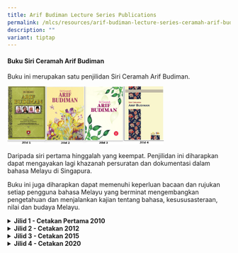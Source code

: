 ```yaml
---
title: Arif Budiman Lecture Series Publications
permalink: /mlcs/resources/arif-budiman-lecture-series-ceramah-arif-budiman-publication/
description: ""
variant: tiptap
---
```

<h4><strong>Buku Siri Ceramah Arif Budiman</strong></h4>
<p>Buku ini merupakan satu penjilidan Siri Ceramah Arif Budiman.</p>
<div class="isomer-image-wrapper">
<img style="width: 70%;" height="auto" width="100%" alt="Ceramah Arif Budiman Buku" src="/images/cab_buku.jpg">
</div>
<p>Daripada siri pertama hinggalah yang keempat. Penjilidan ini diharapkan
dapat mengayakan lagi khazanah persuratan dan dokumentasi dalam bahasa
Melayu di Singapura.</p>
<p>Buku ini juga diharapkan dapat memenuhi keperluan bacaan dan rujukan setiap
pengguna bahasa Melayu yang berminat mengembangkan pengetahuan dan menjalankan
kajian tentang bahasa, kesususasteraan, nilai dan budaya Melayu.</p>
<div data-type="detailGroup" class="isomer-accordion isomer-accordion-white">
<details class="isomer-details">
<summary><strong>Jilid 1 - Cetakan Pertama 2010</strong>
</summary>
<div data-type="detailsContent" class="isomer-details-content">
<div class="isomer-image-wrapper">
<img style="width: 50%;" height="auto" width="100%" alt="Jilid 1 - Cetakan Pertama 2010" src="/images/jilid-1---cetakan-pertama-2010.png">
</div>
<p><a href="https://academyofsingaporeteachers.moe.edu.sg/docs/librariesprovider6/resources-files/ceramah-arif-budiman/jilid-1/cab-jilid-1.pdf?sfvrsn=ed3e0588_2" rel="noopener noreferrer nofollow" target="_blank">Ceramah Arif Budiman 1 - Prof Asmah Hj Omar(.pdf, 10.36 MB)</a>  <strong><em>(PDF file too big!)</em></strong>
</p>
<p><a href="https://academyofsingaporeteachers.moe.edu.sg/docs/librariesprovider6/resources-files/ceramah-arif-budiman/jilid-1/cab-jilid-2.pdf?sfvrsn=4197c5e9_2" rel="noopener noreferrer nofollow" target="_blank">Ceramah Arif Budiman 2 - Dr Zainal Borhan(.pdf, 11.59 MB)</a>  <strong><em>(PDF file too big!)</em></strong>
</p>
<p><a href="https://academyofsingaporeteachers.moe.edu.sg/docs/librariesprovider6/resources-files/ceramah-arif-budiman/jilid-1/cab-jilid-3.pdf?sfvrsn=df7a804d_2" rel="noopener noreferrer nofollow" target="_blank">Ceramah Arif Budiman 3 - Prof Nik Safiah Hj Karim(.pdf, 10.44 MB)</a>  <strong><em>(PDF file too big!)</em></strong>
</p>
<p><a href="https://academyofsingaporeteachers.moe.edu.sg/docs/librariesprovider6/resources-files/ceramah-arif-budiman/jilid-1/cab-jilid-4.pdf?sfvrsn=697e77c6_2" rel="noopener noreferrer nofollow" target="_blank">Ceramah Arif Budiman 4 - Dr Awang Sariyan(.pdf, 22.33 MB)</a>  <strong><em>(PDF file too big!)</em></strong>
</p>
</div>
</details>
<details class="isomer-details">
<summary><strong>Jilid 2 - Cetakan 2012</strong>
</summary>
<div data-type="detailsContent" class="isomer-details-content">
<div class="isomer-image-wrapper">
<img style="width: 50%;" height="auto" width="100%" alt="Jilid 2 - Cetakan 2012" src="/images/jilid-2---cetakan-2012.png">
</div>
<p><a href="/files/cab-jilid-2-kandungan.pdf" rel="noopener noreferrer nofollow" target="_blank">Kandungan(.pdf, 304.27 KB)</a>
</p>
<p><a href="/files/cab-jilid-2-objektif.pdf" rel="noopener noreferrer nofollow" target="_blank">Objektif(.pdf, 110.9 KB)</a>
</p>
<p><a href="/files/cab-jilid-2-sekapur-sirih.pdf" rel="noopener noreferrer nofollow" target="_blank">Sekapur Sirih(.pdf, 496.32 KB)</a>
</p>
<p><a href="https://academyofsingaporeteachers.moe.edu.sg/docs/librariesprovider6/resources-files/ceramah-arif-budiman/jilid-2/cab-5-prof-dr-george-quinn.pdf?sfvrsn=74e88c55_2" rel="noopener noreferrer nofollow" target="_blank">Ceramah Arif Budiman 5 - Prof George Quinn(.pdf, 7.26 MB)</a>  <strong><em>(PDF file too big!)</em></strong>
</p>
<p><a href="/files/cab-5-prof-dr-george-quinn-tanya-jawab.pdf" rel="noopener noreferrer nofollow" target="_blank">CAB 5 - Tanya Jawab(.pdf, 2.5 MB)</a>
</p>
<p><a href="/files/cab-6-prof-wu-zongyu.pdf" rel="noopener noreferrer nofollow" target="_blank">Ceramah Arif Budiman 6 - Prof Wu Zongyu(.pdf, 4.44 MB)</a>
</p>
<p><a href="/files/cab-6-prof-wu-zongyu-tanya-jawab.pdf" rel="noopener noreferrer nofollow" target="_blank">CAB 6 - Tanya Jawab(.pdf, 1018.44 KB)</a>
</p>
<p><a href="https://academyofsingaporeteachers.moe.edu.sg/docs/librariesprovider6/resources-files/ceramah-arif-budiman/jilid-2/cab-7-dayang-hajah-aminah-binti-haji-momin-part-1.pdf?sfvrsn=4c97b1e5_2" rel="noopener noreferrer nofollow" target="_blank">Ceramah Arif Budiman 7 - Dayang Hjh Aminah Hj Momin (Bhg 1)(.pdf, 6.89 MB)</a>  <strong><em>(PDF file too big!)</em></strong>
</p>
<p><a href="https://academyofsingaporeteachers.moe.edu.sg/docs/librariesprovider6/resources-files/ceramah-arif-budiman/jilid-2/cab-7-dayang-hajah-aminah-binti-haji-momin-part-2.pdf?sfvrsn=a9fa0de0_2" rel="noopener noreferrer nofollow" target="_blank">Ceramah Arif Budiman 7 - Dayang Hjh Aminah Hj Momin (Bhg 2)(.pdf, 8.27 MB)</a>  <strong><em>(PDF file too big!)</em></strong>
</p>
<p><a href="/files/cab-7-dayang-hajah-aminah-tanya-jawab.pdf" rel="noopener noreferrer nofollow" target="_blank">CAB 7 - Tanya Jawab(.pdf, 915.67 KB)</a>
</p>
<p><a href="/files/cab-8-prof-dr-chun-tai-hyun-part-1.pdf" rel="noopener noreferrer nofollow" target="_blank">Ceramah Arif Budiman 8 - Prof Chun Tai-Hyun(.pdf, 3.96 MB)</a>
</p>
<p><a href="https://academyofsingaporeteachers.moe.edu.sg/docs/librariesprovider6/resources-files/ceramah-arif-budiman/jilid-2/cab-8-prof-dr-chun-tai-hyun-part-2.pdf?sfvrsn=68431add_2" rel="noopener noreferrer nofollow" target="_blank">Ceramah Arif Budiman 8 - Prof Chun Tai-Hyun (Bhg 2)(.pdf, 7.25 MB)</a>  <strong><em>(PDF file too big!)</em></strong>
</p>
<p><a href="/files/cab-jilid-2-jambangan.pdf" rel="noopener noreferrer nofollow" target="_blank">Jambangan Bunga(.pdf, 196.07 KB)</a>
</p>
<p><a href="/files/cab-jilid-2-penghargaan.pdf" rel="noopener noreferrer nofollow" target="_blank">Penghargaan(.pdf, 111.86 KB)</a>
</p>
</div>
</details>
<details class="isomer-details">
<summary><strong>Jilid 3 - Cetakan 2015</strong>
</summary>
<div data-type="detailsContent" class="isomer-details-content">
<div class="isomer-image-wrapper">
<img style="width: 50%;" height="auto" width="100%" alt="Jilid 3 - Cetakan 2015" src="/images/jilid-3---cetakan-2015.png">
</div>
<p><a href="/files/mlcs_cab_jilid_3_sekapur_sirih.pdf" rel="noopener noreferrer nofollow" target="_blank">Sekapur Sirih(.pdf, 903.29 KB)</a>
</p>
<p><a href="/files/mlcs_cab_9_-_prof_mahsun_23_feb_2013.pdf" rel="noopener noreferrer nofollow" target="_blank">Ceramah Arif Budiman 9 - Prof Dr Mahsun(.pdf, 1.25 MB)</a>
</p>
<p><a href="/files/mlcs_cab_10_-_prof_arndt_21_sep_2013.pdf" rel="noopener noreferrer nofollow" target="_blank">Ceramah Arif Budiman 10 - Prof Dr Arndt Graf(.pdf, 1.43 MB)</a>
</p>
<p><a href="/files/mlcs_cab_11_-_datuk_al_azhar_14_feb_2015.pdf" rel="noopener noreferrer nofollow" target="_blank">Ceramah Arif Budiman 11 - Datuk Al Azhar(.pdf, 1.5 MB)</a>
</p>
<p><a href="/files/mlcs_cab_12_-_prof_tatiana_19_sep_2015.pdf" rel="noopener noreferrer nofollow" target="_blank">Ceramah Arif Budiman 12 - Prof Dr Tatiana Denisova(.pdf, 1.15 MB)</a>
</p>
<p><a href="/files/mlcs_cab_penghargaan.pdf" rel="noopener noreferrer nofollow" target="_blank">Penghargaan(.pdf, 433.43 KB)</a>
</p>
</div>
</details>
<details class="isomer-details">
<summary><strong>Jilid 4 - Cetakan 2020</strong>
</summary>
<div data-type="detailsContent" class="isomer-details-content">
<div class="isomer-image-wrapper">
<img style="width: 50%;" height="auto" width="100%" alt="Jilid 4 - Cetakan 2020" src="/images/Jilid-4-Cetakan-2020.jpeg">
</div>
<p><a href="/files/2-kandungan.pdf" rel="noopener noreferrer nofollow" target="_blank">Kandungan(.pdf, 365.3 KB)</a>
</p>
<p><a href="/files/3-sekapur-sirih.pdf" rel="noopener noreferrer nofollow" target="_blank">Sekapur Sirih(.pdf, 673.97 KB)</a>
</p>
<p><a href="/files/4-seulas-pinang.pdf" rel="noopener noreferrer nofollow" target="_blank">Seulas Pinang(.pdf, 674.96 KB)</a>
</p>
<p><a href="/files/5-objektif.pdf" rel="noopener noreferrer nofollow" target="_blank">Objektif(.pdf, 550.27 KB)</a>
</p>
<p><a href="https://academyofsingaporeteachers.moe.edu.sg/docs/librariesprovider6/resources-files/ceramah-arif-budiman/jilid-4/6-cab-13---prof-dr-mikihiro-moriyama.pdf?sfvrsn=768e8dc7_2" rel="noopener noreferrer nofollow" target="_blank">CAB 13 - Prof Dr Mikihiro Moriyama(.pdf, 10.53 MB)</a>  <strong><em>(PDF file too big!)</em></strong>
</p>
<p><a href="/files/7-cab-13---tanya-jawab.pdf" rel="noopener noreferrer nofollow" target="_blank">CAB 13 - Tanya Jawab(.pdf, 4.66 MB)</a>
</p>
<p><a href="https://academyofsingaporeteachers.moe.edu.sg/docs/librariesprovider6/resources-files/ceramah-arif-budiman/jilid-4/8-cab-14---tuan-haji-sidek-bin-haji-saniff.pdf?sfvrsn=44dcd0e8_2" rel="noopener noreferrer nofollow" target="_blank">CAB 14 - Tuan Haji Sidek Bin Haji Saniff(.pdf, 5.51 MB)</a>  <strong><em>(PDF file too big!)</em></strong>
</p>
<p><a href="/files/9-cab-14---tanya-jawab.pdf" rel="noopener noreferrer nofollow" target="_blank">CAB 14 - Tanya Jawab(.pdf, 4.18 MB)</a>
</p>
<p><a href="https://academyofsingaporeteachers.moe.edu.sg/docs/librariesprovider6/resources-files/ceramah-arif-budiman/jilid-4/10-cab-15---prof-madya-dr-farish-a-noor.pdf?sfvrsn=e8684a64_2" rel="noopener noreferrer nofollow" target="_blank">CAB 15 - Prof Madya Dr Farish A. Noor(.pdf, 8.66 MB)</a>  <strong><em>(PDF file too big!)</em></strong>
</p>
<p><a href="https://academyofsingaporeteachers.moe.edu.sg/docs/librariesprovider6/resources-files/ceramah-arif-budiman/jilid-4/11-cab-15---tanya-jawab.pdf?sfvrsn=79da2ade_2" rel="noopener noreferrer nofollow" target="_blank">CAB 15 - Tanya Jawab(.pdf, 5.66 MB)</a>  <strong><em>(PDF file too big!)</em></strong>
</p>
<p><a href="https://academyofsingaporeteachers.moe.edu.sg/docs/librariesprovider6/resources-files/ceramah-arif-budiman/jilid-4/12-cab-16---prof-datuk-dr-awang-sariyan.pdf?sfvrsn=d36bec90_2" rel="noopener noreferrer nofollow" target="_blank">CAB 16 - Prof Datuk Dr Awang Sariyan(.pdf, 9.91 MB)</a>  <strong><em>(PDF file too big!)</em></strong>
</p>
<p><a href="/files/cab-16---tanya-jawab.pdf" rel="noopener noreferrer nofollow" target="_blank">CAB 16 - Tanya Jawab(.pdf, 538.72 KB)</a>
</p>
<p></p>
</div>
</details>
</div>
<p></p>
<p></p>